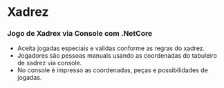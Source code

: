 # Xadrez
### Jogo de Xadrex via Console com .NetCore
* Aceita jogadas especiais e validas conforme as regras do xadrez.
* Jogadores são pessoas manuais usando as coordenadas do tabuleiro de xadrez via console.
* No console é impresso as coordenadas, peças e possibilidades de jogadas.
